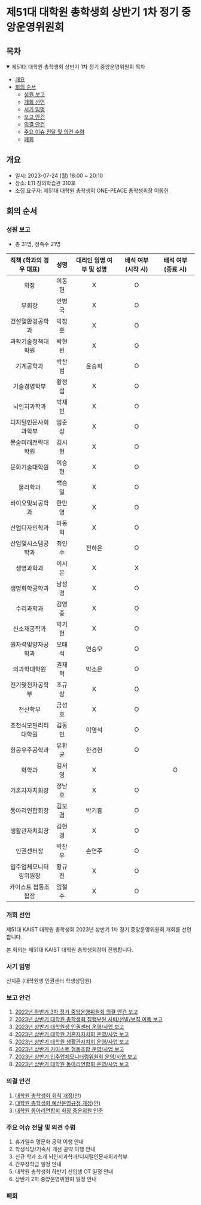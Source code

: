 제51대 대학원 총학생회 상반기 1차 정기 중앙운영위원회
===

## 목차
<details open>
<summary>제51대 대학원 총학생회 상반기 1차 정기 중앙운영위원회 목차</summary>
  
- [개요](#개요) 
- [회의 순서](#회의-순서) 
	- [성원 보고](#성원-보고) 
	- [개회 선언](#개회-선언) 
	- [서기 임명](#서기-임명) 
	- [보고 안건](#보고-안건) 
	- [의결 안건](#의결-안건) 
	- [주요 이슈 전달 및 의견 수렴](#주요-이슈-전달-및-의견-수렴) 
	- [폐회](#폐회) 
</details>

## 개요
- 일시: 2023-07-24 (월) 18:00 ~ 20:10
- 장소: E11 창의학습관 310호
- 소집 요구자: 제51대 대학원 총학생회 ONE-PEACE 총학생회장 이동헌

## 회의 순서
### 성원 보고
- 총 31명, 정족수 21명

| 직책 (학과의 경우 대표) | 성명 | 대리인 임명 여부 및 성명 | 배석 여부 (시작 시) | 배석 여부 (종료 시) |
|:---:|:---:|:---:|:---:|:---:|
| 회장 | 이동헌 | X | O |  |
| 부회장 | 안병국 | X | O |  |
| 건설및환경공학과 | 박정훈 | X | O |  |
| 과학기술정책대학원 | 박현빈 | X | O |  |
| 기계공학과 | 박찬범 | 윤승희 | O |  |
| 기술경영학부 | 황정섭 | X | O |  |
| 뇌인지과학과 | 박재빈 | X | O |  |
| 디지털인문사회과학부 | 임준상 | X | O |  |
| 문술미래전략대학원 | 김시현 | X | O |  |
| 문화기술대학원 | 이승현 | X | O |  |
| 물리학과 | 백승일 | X | O |  |
| 바이오및뇌공학과 | 한만영 | X | O |  |
| 산업디자인학과 | 마동혁 | X | O |  |
| 산업및시스템공학과 | 최인수 | 전하은 | O |  |
| 생명과학과 | 이시온 | X | X |  |
| 생명화학공학과 | 남성경 | X | O |  |
| 수리과학과 | 김영종 | X | O |  |
| 신소재공학과 | 박기현 | X | O |  |
| 원자력및양자공학과 | 오태석 | 연승모 | O |  |
| 의과학대학원 | 권재혁 | 박소은 | O |  |
| 전기및전자공학부 | 조규상 | X | O |  |
| 전산학부 | 금성호 | X | O |  |
| 조천식모빌리티대학원 | 김동민 | 이영석 | O |  |
| 항공우주공학과 | 유환균 | 한경현 | O |  |
| 화학과 | 김서영 | X |  | O |
| 기혼자자치회장 | 정남호 | X | O |  |
| 동아리연합회장 | 김보겸 | 박기홍 | O |  |
| 생활관자치회장 | 김현경 | X | O |  |
| 인권센터장 | 박찬우 | 손연주 | O |  |
| 입주업체모니터링위원장 | 황규진 | X | O |  |
| 카이스트 협동조합장 | 임철수 | X | O |  |

### 개회 선언
제51대 KAIST 대학원 총학생회 2023년 상반기 1차 정기 중앙운영위원회 개회를 선언합니다. 

본 회의는 제51대 KAIST 대학원 총학생회장이 진행합니다.

### 서기 임명
신지훈 (대학원생 인권센터 학생상담원)

### 보고 안건
1. [2022년 하반기 3차 정기 중앙운영위원회 의결 안건 보고](보고안건/2022년-하반기-3차-정기-중앙운영위원회-의결-안건-보고.md) 
2. [2023년 상반기 대학원 총학생회 집행부원 사퇴/선발/보직 이동 보고](보고안건/2023년-상반기-집행부원-선발-보고.md) 
3. [2023년 상반기 대학원생 인권센터 운영/사업 보고](보고안건/대학원생인권센터-2023년-상반기-운영사업보고.md) 
4. [2023년 상반기 대학원 기혼자자치회 운영/사업 보고](보고안건/대학원기혼자자치회-2023년-상반기-운영사업보고.md) 
5. [2023년 상반기 대학원 생활관자치회 운영/사업 보고](보고안건/대학원생활관자치회-2023년-상반기-운영사업보고.md) 
6. [2023년 상반기 카이스트 협동조합 운영/사업 보고](보고안건/카이스트협동조합-2023년-상반기-운영사업보고.md) 
7. [2023년 상반기 입주업체모니터링위원회 운영/사업 보고](보고안건/입주업체모니터링위원회-2023년-상반기-운영사업보고.md) 
8. [2023년 상반기 대학원 동아리연합회 운영/사업 보고](보고안건/대학원동아리연합회-2023년-상반기-운영사업보고.md)

### 의결 안건
1. [대학원 총학생회 회칙 개정(안)](의결안건/agenda1.md)
2. [대학원 총학생회 예산운영규정 개정(안)](의결안건/agenda2.md)
3. [대학원 동아리연합회 회장 중운위원 인준](의결안건/의결2-대학원동아리연합회-회장-중운위원-인준.md)


### 주요 이슈 전달 및 의견 수렴
1. 휴가일수 명문화 공약 이행 안내
2. 학생식당/기숙사 개선 공약 이행 안내
3. 신규 학과 소개 뇌인지과학과/디지털인문사회과학부
4. 간부장학금 일정 안내
5. 대학원 총학생회 하반기 신입생 OT 일정 안내
6. 상반기 2차 중앙운영위원회 일정 안내

### 폐회

